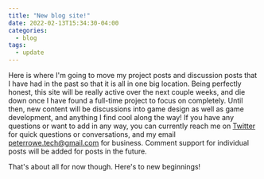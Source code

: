 ```yaml
---
title: "New blog site!"
date: 2022-02-13T15:34:30-04:00
categories:
  - blog
tags:
  - update
---
```


Here is where I'm going to move my project posts and discussion posts that I have had in the past so that it is all in one big location. Being perfectly honest, this site will be really active over the next couple weeks, and die down once I have found a full-time project to focus on completely. Until then, new content will be discussions into game design as well as game development, and anything I find cool along the way! If you have any questions or want to add in any way, you can currently reach me on [Twitter][Twitter-Site] for quick questions or conversations, and my email [peterrowe.tech@gmail.com][Email-Site] for business. Comment support for individual posts will be added for posts in the future.

That's about all for now though. Here's to new beginnings!

[Twitter-Site]: https://github.com/mmistakes/minimal-mistakes
[Email-Site]: mailto:peterrowe.tech@gmail.com